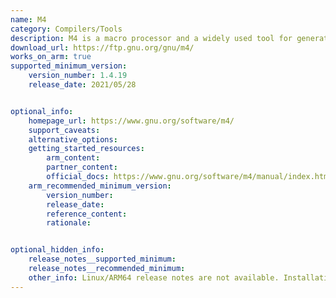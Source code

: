 ```yaml
---
name: M4
category: Compilers/Tools
description: M4 is a macro processor and a widely used tool for generating text based on macros. It reads an input file, processes the macros, and produces an output file.
download_url: https://ftp.gnu.org/gnu/m4/
works_on_arm: true
supported_minimum_version:
    version_number: 1.4.19
    release_date: 2021/05/28


optional_info:
    homepage_url: https://www.gnu.org/software/m4/
    support_caveats:
    alternative_options:
    getting_started_resources:
        arm_content:
        partner_content:
        official_docs: https://www.gnu.org/software/m4/manual/index.html
    arm_recommended_minimum_version:
        version_number:
        release_date:
        reference_content:
        rationale:


optional_hidden_info:
    release_notes__supported_minimum:
    release_notes__recommended_minimum:
    other_info: Linux/ARM64 release notes are not available. Installation and testing are done via the [tar archive](https://ftp.gnu.org/gnu/m4/m4-1.4.19.tar.gz).
---
```


